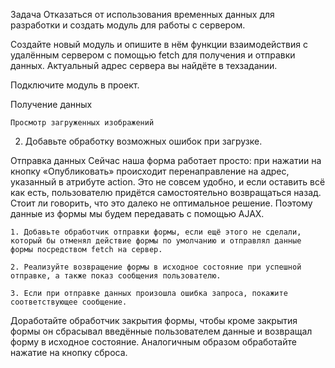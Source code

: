 Задача
Отказаться от использования временных данных для разработки и создать модуль для работы с сервером.

Создайте новый модуль и опишите в нём функции взаимодействия c удалённым сервером с помощью fetch для получения и отправки данных. Актуальный адрес сервера вы найдёте в техзадании.

Подключите модуль в проект.

Получение данных
  <!-- 1. Доработайте модуль для отрисовки фотографий так, чтобы в качестве данных использовались не случайно сгенерированные объекты, а те данные, которые вы загрузите с удалённого сервера. -->

    Просмотр загруженных изображений
<!--
    4.1. Загрузка изображений от других пользователей производится сразу после открытия страницы с удалённого сервера: https://32.javascript.htmlacademy.pro/kekstagram/data. -->

  2. Добавьте обработку возможных ошибок при загрузке.
<!--
    4.2. Если при загрузке данных с сервера произошла ошибка запроса, нужно показать соответствующее сообщение. Разметку сообщения, которая находится в блоке #data-error внутри шаблона template, нужно разместить перед закрывающим тегом </body>. Сообщение удаляется со страницы через 5 секунд. -->
<!--
    4.3. Все загруженные изображения показаны на главной странице в виде миниатюр. DOM-элемент миниатюры генерируется на основе шаблонного элемента picture, расположенного в элементе template на странице. -->
<!--
    4.4. При нажатии на любую из миниатюр, показывается блок .big-picture, содержащий полноэкранное изображение с количеством лайков и комментариев. Элементу body задаётся класс modal-open. Данные, описывающие изображение, должны подставляться в соответствующие элементы в разметке. -->
<!--
    4.5. Выход из полноэкранного режима просмотра фотографии осуществляется либо нажатием на иконку крестика .big-picture__cancel в правом верхнем углу блока .big-picture, либо нажатием на клавишу Esc. У элемента body удаляется класс modal-open. -->
<!--
    4.6. Все комментарии к изображению выводятся в блок .social__comments. Сразу после открытия изображения в полноэкранном режиме отображается не более 5 комментариев. Количество показанных комментариев и общее число комментариев отображается в блоке .social__comment-count. Пример разметки списка комментариев приведён в блоке .social__comments. Комментарий оформляется отдельным элементом списка li с классом social__comment. Аватарка автора комментария отображается в блоке .social__picture. Имя автора комментария отображается в атрибуте alt его аватарки. Текст комментария выводится в блоке .social__text. -->

   <!-- 4.7. Отображение дополнительных комментариев происходит при нажатии на кнопку .comments-loader. При нажатии на кнопку отображается не более 5 новых комментариев. При изменении количества показанных комментариев число показанных комментариев в блоке .social__comment-count также изменяется. -->
<!--
    4.8. Если все комментарии показаны, кнопку .comments-loader следует скрыть, добавив класс hidden. -->


Отправка данных
  Сейчас наша форма работает просто: при нажатии на кнопку «Опубликовать» происходит перенаправление на адрес, указанный в атрибуте action. Это не совсем удобно, и если оставить всё как есть, пользователю придётся самостоятельно возвращаться назад. Стоит ли говорить, что это далеко не оптимальное решение. Поэтому данные из формы мы будем передавать с помощью AJAX.

    1. Добавьте обработчик отправки формы, если ещё этого не сделали, который бы отменял действие формы по умолчанию и отправлял данные формы посредством fetch на сервер.

    2. Реализуйте возвращение формы в исходное состояние при успешной отправке, а также показ сообщения пользователю.

    3. Если при отправке данных произошла ошибка запроса, покажите соответствующее сообщение.

  Доработайте обработчик закрытия формы, чтобы кроме закрытия формы он сбрасывал введённые пользователем данные и возвращал форму в исходное состояние. Аналогичным образом обработайте нажатие на кнопку сброса.




